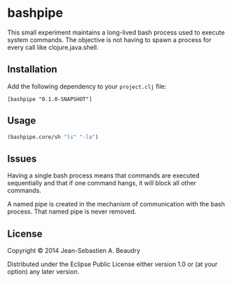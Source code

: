 # bashpipe

This small experiment maintains a long-lived bash process used to
execute system commands. The objective is not having to spawn a
process for every call like clojure.java.shell.

## Installation

Add the following dependency to your `project.clj` file:

```
[bashpipe "0.1.0-SNAPSHOT"]
```

## Usage

```clojure
(bashpipe.core/sh "ls" "-la")
```

## Issues

Having a single bash process means that commands are executed sequentially and that if one command hangs, it will block all other commands.

A named pipe is created in the mechanism of communication with the bash process. That named pipe is never removed.

## License

Copyright © 2014 Jean-Sebastien A. Beaudry

Distributed under the Eclipse Public License either version 1.0 or (at
your option) any later version.
